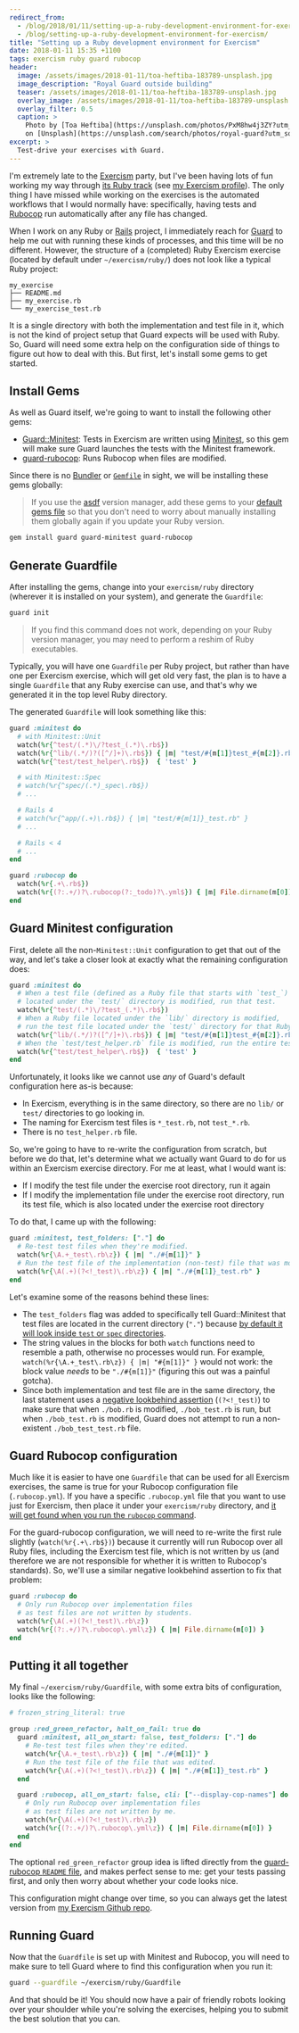 ```yaml
---
redirect_from:
  - /blog/2018/01/11/setting-up-a-ruby-development-environment-for-exercism/
  - /blog/setting-up-a-ruby-development-environment-for-exercism/
title: "Setting up a Ruby development environment for Exercism"
date: 2018-01-11 15:35 +1100
tags: exercism ruby guard rubocop
header:
  image: /assets/images/2018-01-11/toa-heftiba-183789-unsplash.jpg
  image_description: "Royal Guard outside building"
  teaser: /assets/images/2018-01-11/toa-heftiba-183789-unsplash.jpg
  overlay_image: /assets/images/2018-01-11/toa-heftiba-183789-unsplash.jpg
  overlay_filter: 0.5
  caption: >
    Photo by [Toa Heftiba](https://unsplash.com/photos/PxM8hw4j3ZY?utm_source=unsplash&utm_medium=referral&utm_content=creditCopyText)
    on [Unsplash](https://unsplash.com/search/photos/royal-guard?utm_source=unsplash&utm_medium=referral&utm_content=creditCopyText)
excerpt: >
  Test-drive your exercises with Guard.
---
```


I'm extremely late to the [Exercism][] party, but I've been having lots of fun
working my way through [its Ruby track][exercism-ruby-track]
(see [my Exercism profile][exercism-profile-link]). The only thing I have
missed while working on the exercises is the automated workflows that I would
normally have: specifically, having tests and [Rubocop][] run automatically
after any file has changed.

When I work on any Ruby or [Rails][] project, I immediately reach for [Guard][]
to help me out with running these kinds of processes, and this time will be no
different. However, the structure of a (completed) Ruby Exercism exercise
(located by default under `~/exercism/ruby/`) does not look like a typical Ruby
project:

```text
my_exercise
├── README.md
├── my_exercise.rb
└── my_exercise_test.rb
```

It is a single directory with both the implementation and test file in it,
which is not the kind of project setup that Guard expects will be used with
Ruby. So, Guard will need some extra help on the configuration side of things
to figure out how to deal with this. But first, let's install some gems to
get started.

## Install Gems

As well as Guard itself, we're going to want to install the following other
gems:

- [Guard::Minitest][]: Tests in Exercism are written using [Minitest][], so this
  gem will make sure Guard launches the tests with the Minitest framework.
- [guard-rubocop][]: Runs Rubocop when files are modified.

Since there is no [Bundler][] or [`Gemfile`][] in sight, we will be installing
these gems globally:

> If you use the [asdf][] version manager, add these gems to
your [default gems file][] so that you don't need to worry about manually
installing them globally again if you update your Ruby version.

```sh
gem install guard guard-minitest guard-rubocop
```

## Generate Guardfile

After installing the gems, change into your `exercism/ruby` directory
(wherever it is installed on your system), and generate the `Guardfile`:

```sh
guard init
```

> If you find this command does not work, depending on your Ruby version manager,
you may need to perform a reshim of Ruby executables.

Typically, you will have one `Guardfile` per Ruby project, but rather than have
one per Exercism exercise, which will get old very fast, the plan is to have a
single `Guardfile` that any Ruby exercise can use, and that's why we generated
it in the top level Ruby directory.

The generated `Guardfile` will look something like this:

```ruby
guard :minitest do
  # with Minitest::Unit
  watch(%r{^test/(.*)\/?test_(.*)\.rb$})
  watch(%r{^lib/(.*/)?([^/]+)\.rb$}) { |m| "test/#{m[1]}test_#{m[2]}.rb" }
  watch(%r{^test/test_helper\.rb$})  { 'test' }

  # with Minitest::Spec
  # watch(%r{^spec/(.*)_spec\.rb$})
  # ...

  # Rails 4
  # watch(%r{^app/(.+)\.rb$}) { |m| "test/#{m[1]}_test.rb" }
  # ...

  # Rails < 4
  # ...
end

guard :rubocop do
  watch(%r{.+\.rb$})
  watch(%r{(?:.+/)?\.rubocop(?:_todo)?\.yml$}) { |m| File.dirname(m[0]) }
end
```

## Guard Minitest configuration

First, delete all the non-`Minitest::Unit` configuration to get that out of the
way, and let's take a closer look at exactly what the remaining configuration
does:

```ruby
guard :minitest do
  # When a test file (defined as a Ruby file that starts with `test_`)
  # located under the `test/` directory is modified, run that test.
  watch(%r{^test/(.*)\/?test_(.*)\.rb$})
  # When a Ruby file located under the `lib/` directory is modified,
  # run the test file located under the `test/` directory for that Ruby file.
  watch(%r{^lib/(.*/)?([^/]+)\.rb$}) { |m| "test/#{m[1]}test_#{m[2]}.rb" }
  # When the `test/test_helper.rb` file is modified, run the entire test suite.
  watch(%r{^test/test_helper\.rb$})  { 'test' }
end
```

Unfortunately, it looks like we cannot use _any_ of Guard's default
configuration here as-is because:

- In Exercism, everything is in the same directory, so there are no `lib/` or
  `test/` directories to go looking in.
- The naming for Exercism test files is `*_test.rb`, not `test_*.rb`.
- There is no `test_helper.rb` file.

So, we're going to have to re-write the configuration from scratch, but before
we do that, let's determine what we actually want Guard to do for us within
an Exercism exercise directory. For me at least, what I would want is:

- If I modify the test file under the exercise root directory, run it again
- If I modify the implementation file under the exercise root directory, run its
  test file, which is also located under the exercise root directory

To do that, I came up with the following:

```ruby
guard :minitest, test_folders: ["."] do
  # Re-test test files when they're modified.
  watch(%r{\A.+_test\.rb\z}) { |m| "./#{m[1]}" }
  # Run the test file of the implementation (non-test) file that was modified.
  watch(%r{\A(.+)(?<!_test)\.rb\z}) { |m| "./#{m[1]}_test.rb" }
end
```

Let's examine some of the reasons behind these lines:

- The `test_folders` flag was added to specifically tell Guard::Minitest that
  test files are located in the current directory (`"."`) because [by default
  it will look inside `test` or `spec` directories][guard-minitest-options].
- The string values in the blocks for both `watch` functions need to resemble
  a path, otherwise no processes would run. For example,
  `watch(%r{\A.+_test\.rb\z}) { |m| "#{m[1]}" }` would not work: the block
  value _needs_ to be `"./#{m[1]}"` (figuring this out was a painful gotcha).
- Since both implementation and test file are in the same directory, the last
  statement uses a [negative lookbehind assertion][] (`(?<!_test)`) to make
  sure that when `./bob.rb` is modified, `./bob_test.rb` is run, but when
  `./bob_test.rb` is modified, Guard does not attempt to run a non-existent
  `./bob_test_test.rb` file.

## Guard Rubocop configuration

Much like it is easier to have one `Guardfile` that can be used for all Exercism
exercises, the same is true for your Rubocop configuration file
(`.rubocop.yml`). If you have a specific `.rubocop.yml` file that you want to
use just for Exercism, then place it under your `exercism/ruby` directory, and
[it will get found when you run the `rubocop` command][rubocop-configuration].

For the guard-rubocop configuration, we will need to re-write the first rule
slightly (`watch(%r{.+\.rb$})`) because it currently will run Rubocop over all
Ruby files, including the Exercism test file, which is not written by us (and
therefore we are not responsible for whether it is written to Rubocop's
standards). So, we'll use a similar negative lookbehind assertion to fix that
problem:

```ruby
guard :rubocop do
  # Only run Rubocop over implementation files
  # as test files are not written by students.
  watch(%r{\A(.+)(?<!_test)\.rb\z})
  watch(%r{(?:.+/)?\.rubocop\.yml\z}) { |m| File.dirname(m[0]) }
end
```

## Putting it all together

My final `~/exercism/ruby/Guardfile`, with some extra bits of configuration,
looks like the following:

```ruby
# frozen_string_literal: true

group :red_green_refactor, halt_on_fail: true do
  guard :minitest, all_on_start: false, test_folders: ["."] do
    # Re-test test files when they're edited.
    watch(%r{\A.+_test\.rb\z}) { |m| "./#{m[1]}" }
    # Run the test file of the file that was edited.
    watch(%r{\A(.+)(?<!_test)\.rb\z}) { |m| "./#{m[1]}_test.rb" }
  end

  guard :rubocop, all_on_start: false, cli: ["--display-cop-names"] do
    # Only run Rubocop over implementation files
    # as test files are not written by me.
    watch(%r{\A(.+)(?<!_test)\.rb\z})
    watch(%r{(?:.+/)?\.rubocop\.yml\z}) { |m| File.dirname(m[0]) }
  end
end
```

The optional `red_green_refactor` group idea is lifted directly from the
[guard-rubocop `README` file][guard-rubocop-advanced-tips], and makes perfect
sense to me: get your tests passing first, and only then worry about whether
your code looks nice.

This configuration might change over time, so you can always get the latest
version from [my Exercism Github repo][].

## Running Guard

Now that the `Guardfile` is set up with Minitest and Rubocop, you will need to
make sure to tell Guard where to find this configuration when you run it:

```sh
guard --guardfile ~/exercism/ruby/Guardfile
```

And that should be it! You should now have a pair of friendly robots looking
over your shoulder while you're solving the exercises, helping you to submit
the best solution that you can.

[asdf]: https://github.com/asdf-vm/asdf
[Bundler]: http://bundler.io/
[default gems file]: https://github.com/asdf-vm/asdf-ruby#default-gems
[Exercism]: http://exercism.io/
[exercism-ruby-track]: https://exercism.io/tracks/ruby
[exercism-profile-link]: https://exercism.io/profiles/paulfioravanti
[`Gemfile`]: http://bundler.io/v1.5/gemfile.html
[Guard]: https://github.com/guard/guard
[guard-rubocop]: https://github.com/yujinakayama/guard-rubocop
[guard-rubocop-advanced-tips]: https://github.com/yujinakayama/guard-rubocop#advanced-tips
[Guard::Minitest]: https://github.com/guard/guard-minitest
[guard-minitest-options]: https://github.com/guard/guard-minitest#list-of-available-options
[Minitest]: https://github.com/seattlerb/minitest
[my Exercism Github repo]: https://github.com/paulfioravanti/exercism
[negative lookbehind assertion]: https://ruby-doc.org/core-2.5.0/Regexp.html#class-Regexp-label-Anchors
[Rails]: https://rubyonrails.org/
[Rubocop]: https://github.com/bbatsov/rubocop
[rubocop-configuration]: http://rubocop.readthedocs.io/en/latest/configuration/
